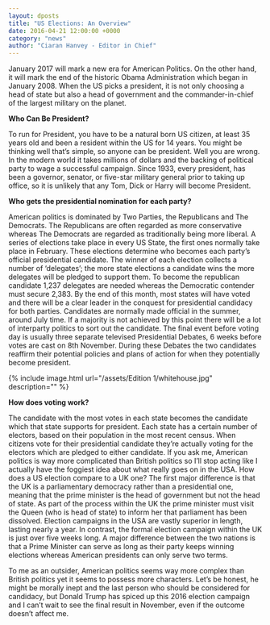 ```yaml
---
layout: dposts
title: "US Elections: An Overview"
date: 2016-04-21 12:00:00 +0000
category: "news"
author: "Ciaran Hanvey - Editor in Chief"
---
```

January 2017 will mark a new era for American Politics. On the other hand, it will mark the end of the historic Obama Administration which began in January 2008. When the US picks a president, it is not only choosing a head of state but also a head of government and the commander-in-chief of the largest military on the planet.

**Who Can Be President?**

To run for President, you have to be a natural born US citizen, at least 35 years old and been a resident within the US for 14 years. You might be thinking well that’s simple, so anyone can be president. Well you are wrong. In the modern world it takes millions of dollars and the backing of political party to wage a successful campaign. Since 1933, every president, has been a governor, senator, or five-star military general prior to taking up office, so it is unlikely that any Tom, Dick or Harry will become President. 

**Who gets the presidential nomination for each party?**

American politics is dominated by Two Parties, the Republicans and The Democrats. The Republicans are often regarded as more conservative whereas The Democrats are regarded as traditionally being more liberal. A series of elections take place in every US State, the first ones normally take place in February. These elections determine who becomes each party’s official presidential candidate. The winner of each election collects a number of ‘delegates’; the more state elections a candidate wins the more delegates will be pledged to support them. To become the republican candidate 1,237 delegates are needed whereas the Democratic contender must secure 2,383. By the end of this month, most states will have voted and there will be a clear leader in the conquest for presidential candidacy for both parties. Candidates are normally made official in the summer, around July time. If a majority is not achieved by this point there will be a lot of interparty politics to sort out the candidate. The final event before voting day is usually three separate televised Presidential Debates, 6 weeks  before votes are cast on 8th November. During these Debates the two candidates reaffirm their potential policies and plans of action for when they potentially become president. 

{% include image.html url="/assets/Edition 1/whitehouse.jpg" description="" %}

**How does voting work?** 

The candidate with the most votes in each state becomes the candidate which that state supports for president. Each state has a certain number of electors, based on their population in the most recent census. When citizens vote for their presidential candidate they’re actually voting for the electors which are pledged to either candidate. If you ask me, American politics is way more complicated than British politics so I’ll stop acting like I actually have the foggiest idea about what really goes on in the USA. How does a US election compare to a UK one? The first major difference is that the UK is a parliamentary democracy rather than a presidential one, meaning that the prime minister is the head of government but not the head of state. As part of the process within the UK the prime minister must visit the Queen (who is head of state) to inform her that parliament has been dissolved. Election campaigns in the USA are vastly superior in length, lasting nearly a year. In contrast, the formal election campaign within the UK is just over five weeks long. A major difference between the two nations is that a Prime Minister can serve as long as their party keeps winning elections whereas American presidents can only serve two terms. 

To me as an outsider, American politics seems way more complex than British politics yet it seems to possess more characters. Let’s be honest, he might be morally inept and the last person who should be considered for candidacy, but Donald Trump has spiced up this 2016 election campaign and I can’t wait to see the final result in November, even if the outcome doesn’t affect me.
